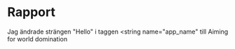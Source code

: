 
# Rapport



Jag ändrade strängen "Hello" i taggen <resources><string name="app_name" till Aiming for world domination

